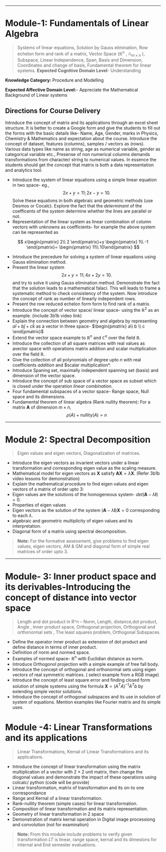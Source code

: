 
----
# Module-1: Fundamentals of Linear Algebra 
>Systems of linear equations, Solution by Gauss elimination, Row echelon form and rank of a matrix, Vector Space ($\mathbb{R}^n$ , $\mathbb{A}_{m \times n}$
), Subspace, Linear Independence, Span, Basis and Dimension, Coordinates and change of basis, Fundamental theorem for linear systems.
**Expected Cognitive Domain Level**- Understanding

**Knowledge Category:** Procedure and Modelling

**Expected Affective Domain Level:**- Appreciate the Mathematical Background of Linear systems

## Directions for Course Delivery

Introduce the concept of matrix and its applications through an excel sheet structure. It is better to create a Google form and give the students to fill out the forms with the basic details like- Name, Age, Gender, marks in Physics, Chemistry & Mathematics and expectation about the course. Introduce the concept of dataset, features (columns), samples / vectors as (rows). Various data types like name as string, age as numerical variable, gender as categorical variable etc., Presense of non numerical columns demands transformations from character/ string to numerical values. In essence the students should get the concept that matrix is both a data representation and analytics tool.

- Introduce the system of linear equations using a simple linear equation in two space- eg., $$2x+y=11; 2x-y=10.$$
Solve these equations in both algebraic and geometric methods (use Desmos or Cocalc). Explore the fact that the *determinant* of the coefficents of the system determine whether the lines are parallel or not.
- Representation of the linear system as linear combination of column vectors with unknowns as coefficients- for example the above system can be represented as

 $$
x\begin{pmatrix}
2\\
2
\end{pmatrix}+y
\begin{pmatrix}
1\\
-1
\end{pmatrix}=
\begin{pmatrix}
11\\
10\end{pmatrix}
$$

- Introduce the precedure for solving a system of linear equations using Gauss elimination method.
- Present the linear system $$2x+y=11; 4x+2y=10.$$ and try to solve it using Gauss elimination method. Demonstrate the fact that the solution leads to a mathematical falaci. This will leads to frame a systematic method to check consistency of the system. Now introduce the concept of rank as number of linearly independent rows.
- Present the row reduced echelon form form to find rank of a matrix.
- Introduce the concept of vector space/ linear space- using the $\mathbb{R}^2$ as an example. (include 3b1b video link)
- Explain the connection between geometry and algebra by representing  $a\hat{i}+b\hat{j}+c\hat{k}$  as a vector in three space- $\begin{pmatrix} a\\ b \\ c
\end{pmatrix}$
- Extend the vector space example to $\mathbb{R}^n$ and $\mathbb{C}^n$ over the field $\mathbb{R}$.
- Introduce the collection of all square matrices with real values as avector space with operations matrix addition and scalar multiplication over the field $\mathbb{R}$.
- Give the collection of all polynomials of degree upto $n$ with real coefficients *addition* and $scalar multiplication*.
- Introduce Spaning set, maximally independent spanning set (basis) and dimension of the vector space.
- Introduce the concept of sub space of a vector space as subset which is closed under the operation *linear combination*.
- Four fundamental subspaces of a vector space- Range space, Null space  and its dimensions.
- Fundamental theorem of linear algebra (Rank nullity theorem): For a matrix $\mathbf{A}$ of dimension $m\times n$, $$\rho(A)+\text{nullity}(A)=n$$
----
# Module 2: Spectral Decomposition
>Eigen values and eigen vectors, Diagonalization of matrices. 

- Introduce the eigen vectors as invarient vectors under a linear transformation and corresponding eigen value as the scaling measure.
- Mathematical model for eigen vectors as  $\mathbf{X}$ satisfy $\mathbf{AX}=\lambda \mathbf{X}$. (Refer 3b1b video lessons for demonstration)
- Explain the mathematical procedure to find eigen values and eigen vectors of a matrix of order upto 3:
- Eigen values are the solutions of the homogeneous system- $det\left(\mathbf{A}-\lambda \mathbf{I}\right)=0$.
- Properties of eigen values
- Eigen vectors as the solution of the system $\left(\mathbf{A}-\lambda \mathbf{I}\right)\mathbf{X}=0$ corresponding to each $\lambda$.
- algebraic and geometric multiplicity of eigen values and its interpretation.
- Diagonal form of a matrix using spectral decomposition.
>**Note:** For the formative assessment, give problems to find eigen values, eigen vectors, AM & GM and diagonal form of simple real matrices of order upto 3.
----
# Module- 3: Inner product space and its derivables-Introducing the concept of distance into vector space

>Length and dot product in R^n – Norm, Length, distance,dot product, Angle , Inner product space, Orthogonal projection, Orthogonal and orthonormal sets , The least
squares problem, Orthogonal Subspaces.

- Define the operator inner product as extension of dot product and define distance in terms of inner product.
- Definition of norm and normed space.
- Examples of normed space- $\mathbb{R}^n$ with Euclidian distance as norm.
- Introduce Orthogonol projection with a simple example of free fall body.
- Introduce the concept of orthogonal and orthonormal sets using eigen vectors of real symmetric matrices. ( select example from a RGB image)
- Introduce the concept of least square error and finding closed form solution of simple systems using the formula $\mathbf{X}=\left(A^T A\right)^{-1}A^Tb$ by extending simple vector solutions.
- Introduce the concept of orthogonal subspaces and its use in solution of system of equations. Mention examples like Fourier matrix and its simple uses.

# Module -4: Linear Transformations and its applications
>Linear Transformations, Kernal of Linear Transformations and its applications.

- Introduce the concept of linear transformation using the matrix multiplication of a vector with $2\times 2$ unit matrix, then change the diogonal values and demonstrate the impact of these operations using colcalc/ python (code will be provide)
- Linear transformation, matrix of transformation and its on-to one correspondance
- Range and Kernal of a linear transformation.
- Rank-nullity theorem (simple cases) for linear transformation.
- Composition of linear transformation and its matrix representation.
- Geometry of linear transformation in 2 space
- Demonstration of matrix kernal operation in Digital image processiong and convolution (not for examination)
>**Note:** From this module include problems to verify given transformation $LT$ is linear, range space, kernal and its dimesions for internal and End semester evaluations. 

